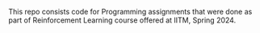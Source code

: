 This repo consists code for Programming assignments that were done as part of Reinforcement Learning course offered at IITM, Spring 2024.
